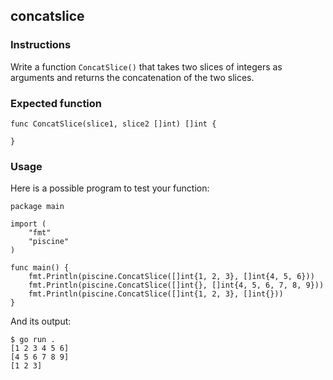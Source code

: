 ## concatslice
### Instructions

Write a function `ConcatSlice()` that takes two slices of integers as arguments and returns the concatenation of the two slices.
### Expected function
```
func ConcatSlice(slice1, slice2 []int) []int {

}
```

### Usage

Here is a possible program to test your function:
```
package main

import (
	"fmt"
	"piscine"
)

func main() {
	fmt.Println(piscine.ConcatSlice([]int{1, 2, 3}, []int{4, 5, 6}))
	fmt.Println(piscine.ConcatSlice([]int{}, []int{4, 5, 6, 7, 8, 9}))
	fmt.Println(piscine.ConcatSlice([]int{1, 2, 3}, []int{}))
}
```

And its output:
```
$ go run .
[1 2 3 4 5 6]
[4 5 6 7 8 9]
[1 2 3]
```